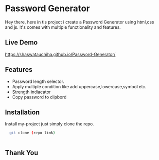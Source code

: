 # Password Generator

Hey there, here in tis project i create a Password Generator using html,css and js. It's 
comes with  multiple functionality and features.

## Live Demo
https://shaswatauchiha.github.io/Password-Generator/

## Features

- Password length selector.
- Apply multiple condition like add uppercase,lowercase,symbol etc.
- Strength indiacator
- Copy password to clipbord


## Installation

Install my-project just simply clone the repo.

```bash
  git clone (repo link)
  
```
    
## Thank You

